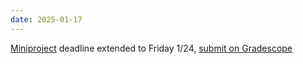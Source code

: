 ```yaml
---
date: 2025-01-17
---
```

[Miniproject](/project) deadline extended to Friday 1/24, [submit on Gradescope](https://www.gradescope.com/courses/931575/assignments/5608999/submissions)

